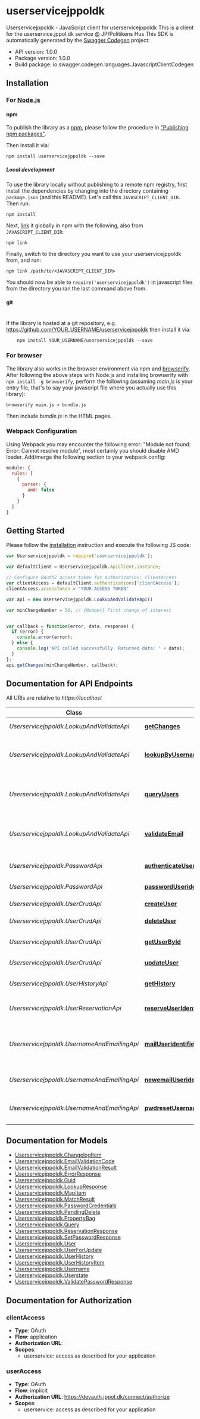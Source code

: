# userservicejppoldk

Userservicejppoldk - JavaScript client for userservicejppoldk
This is a client for the userservice.jppol.dk service @ JP/Politikens Hus
This SDK is automatically generated by the [Swagger Codegen](https://github.com/swagger-api/swagger-codegen) project:

- API version: 1.0.0
- Package version: 1.0.0
- Build package: io.swagger.codegen.languages.JavascriptClientCodegen

## Installation

### For [Node.js](https://nodejs.org/)

#### npm

To publish the library as a [npm](https://www.npmjs.com/),
please follow the procedure in ["Publishing npm packages"](https://docs.npmjs.com/getting-started/publishing-npm-packages).

Then install it via:

```shell
npm install userservicejppoldk --save
```

##### Local development

To use the library locally without publishing to a remote npm registry, first install the dependencies by changing 
into the directory containing `package.json` (and this README). Let's call this `JAVASCRIPT_CLIENT_DIR`. Then run:

```shell
npm install
```

Next, [link](https://docs.npmjs.com/cli/link) it globally in npm with the following, also from `JAVASCRIPT_CLIENT_DIR`:

```shell
npm link
```

Finally, switch to the directory you want to use your userservicejppoldk from, and run:

```shell
npm link /path/to/<JAVASCRIPT_CLIENT_DIR>
```

You should now be able to `require('userservicejppoldk')` in javascript files from the directory you ran the last 
command above from.

#### git
#
If the library is hosted at a git repository, e.g.
https://github.com/YOUR_USERNAME/userservicejppoldk
then install it via:

```shell
    npm install YOUR_USERNAME/userservicejppoldk --save
```

### For browser

The library also works in the browser environment via npm and [browserify](http://browserify.org/). After following
the above steps with Node.js and installing browserify with `npm install -g browserify`,
perform the following (assuming *main.js* is your entry file, that's to say your javascript file where you actually 
use this library):

```shell
browserify main.js > bundle.js
```

Then include *bundle.js* in the HTML pages.

### Webpack Configuration

Using Webpack you may encounter the following error: "Module not found: Error:
Cannot resolve module", most certainly you should disable AMD loader. Add/merge
the following section to your webpack config:

```javascript
module: {
  rules: [
    {
      parser: {
        amd: false
      }
    }
  ]
}
```

## Getting Started

Please follow the [installation](#installation) instruction and execute the following JS code:

```javascript
var Userservicejppoldk = require('userservicejppoldk');

var defaultClient = Userservicejppoldk.ApiClient.instance;

// Configure OAuth2 access token for authorization: clientAccess
var clientAccess = defaultClient.authentications['clientAccess'];
clientAccess.accessToken = "YOUR ACCESS TOKEN"

var api = new Userservicejppoldk.LookupAndValidateApi()

var minChangeNumber = 56; // {Number} First change of interest


var callback = function(error, data, response) {
  if (error) {
    console.error(error);
  } else {
    console.log('API called successfully. Returned data: ' + data);
  }
};
api.getChanges(minChangeNumber, callback);

```

## Documentation for API Endpoints

All URIs are relative to *https://localhost*

Class | Method | HTTP request | Description
------------ | ------------- | ------------- | -------------
*Userservicejppoldk.LookupAndValidateApi* | [**getChanges**](docs/LookupAndValidateApi.md#getChanges) | **GET** /changes/{minChangeNumber} | Get changes
*Userservicejppoldk.LookupAndValidateApi* | [**lookupByUsername**](docs/LookupAndValidateApi.md#lookupByUsername) | **GET** /lookup/{username} | Get users identifier based on current Username
*Userservicejppoldk.LookupAndValidateApi* | [**queryUsers**](docs/LookupAndValidateApi.md#queryUsers) | **PUT** /query | Query users matching a query predicate
*Userservicejppoldk.LookupAndValidateApi* | [**validateEmail**](docs/LookupAndValidateApi.md#validateEmail) | **POST** /validateEmail/{email} | Get users identifier based on current Username
*Userservicejppoldk.PasswordApi* | [**authenticateUsernamePut**](docs/PasswordApi.md#authenticateUsernamePut) | **PUT** /authenticate/{username} | Validate a users password
*Userservicejppoldk.PasswordApi* | [**passwordUseridentifierPost**](docs/PasswordApi.md#passwordUseridentifierPost) | **POST** /password/{useridentifier} | Set a users password
*Userservicejppoldk.UserCrudApi* | [**createUser**](docs/UserCrudApi.md#createUser) | **POST** /user/{useridentifier} | Updates user
*Userservicejppoldk.UserCrudApi* | [**deleteUser**](docs/UserCrudApi.md#deleteUser) | **DELETE** /user/{useridentifier} | Delete a user
*Userservicejppoldk.UserCrudApi* | [**getUserById**](docs/UserCrudApi.md#getUserById) | **GET** /user/{useridentifier} | Get user by user identifier
*Userservicejppoldk.UserCrudApi* | [**updateUser**](docs/UserCrudApi.md#updateUser) | **PUT** /user/{useridentifier} | Updates user
*Userservicejppoldk.UserHistoryApi* | [**getHistory**](docs/UserHistoryApi.md#getHistory) | **GET** /history/{useridentifier} | Get users property history
*Userservicejppoldk.UserReservationApi* | [**reserveUserIdentifier**](docs/UserReservationApi.md#reserveUserIdentifier) | **POST** /reserve | Reserve user identifiers.
*Userservicejppoldk.UsernameAndEmailingApi* | [**mailUseridentifierMailNumberPost**](docs/UsernameAndEmailingApi.md#mailUseridentifierMailNumberPost) | **POST** /mail/{useridentifier}/{mailNumber} | Send one of a brandings custom mails to a user
*Userservicejppoldk.UsernameAndEmailingApi* | [**newemailUseridentifierRequestedEmailPut**](docs/UsernameAndEmailingApi.md#newemailUseridentifierRequestedEmailPut) | **PUT** /newemail/{useridentifier}/{requestedEmail} | Let the user change Username
*Userservicejppoldk.UsernameAndEmailingApi* | [**pwdresetUsernamePut**](docs/UsernameAndEmailingApi.md#pwdresetUsernamePut) | **PUT** /pwdreset/{username} | Let the user change or reset password


## Documentation for Models

 - [Userservicejppoldk.ChangelogItem](docs/ChangelogItem.md)
 - [Userservicejppoldk.EmailValidationCode](docs/EmailValidationCode.md)
 - [Userservicejppoldk.EmailValidationResult](docs/EmailValidationResult.md)
 - [Userservicejppoldk.ErrorResponse](docs/ErrorResponse.md)
 - [Userservicejppoldk.Guid](docs/Guid.md)
 - [Userservicejppoldk.LookupResponse](docs/LookupResponse.md)
 - [Userservicejppoldk.MapItem](docs/MapItem.md)
 - [Userservicejppoldk.MatchResult](docs/MatchResult.md)
 - [Userservicejppoldk.PasswordCredentials](docs/PasswordCredentials.md)
 - [Userservicejppoldk.PendingDelete](docs/PendingDelete.md)
 - [Userservicejppoldk.PropertyBag](docs/PropertyBag.md)
 - [Userservicejppoldk.Query](docs/Query.md)
 - [Userservicejppoldk.ReservationResponse](docs/ReservationResponse.md)
 - [Userservicejppoldk.SetPasswordResponse](docs/SetPasswordResponse.md)
 - [Userservicejppoldk.User](docs/User.md)
 - [Userservicejppoldk.UserForUpdate](docs/UserForUpdate.md)
 - [Userservicejppoldk.UserHistory](docs/UserHistory.md)
 - [Userservicejppoldk.UserHistoryItem](docs/UserHistoryItem.md)
 - [Userservicejppoldk.Username](docs/Username.md)
 - [Userservicejppoldk.Userstate](docs/Userstate.md)
 - [Userservicejppoldk.ValidatePasswordResponse](docs/ValidatePasswordResponse.md)


## Documentation for Authorization


### clientAccess

- **Type**: OAuth
- **Flow**: application
- **Authorization URL**: 
- **Scopes**: 
  - userservice: access as described for your application

### userAccess

- **Type**: OAuth
- **Flow**: implicit
- **Authorization URL**: https://devauth.jppol.dk/connect/authorize
- **Scopes**: 
  - userservice: access as described for your application

